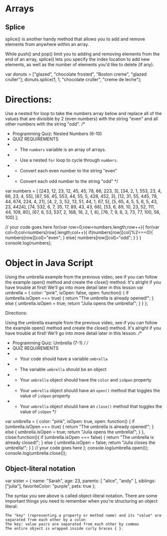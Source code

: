 # Arrays
## Splice

splice() is another handy method that allows you to add and remove elements from anywhere within an array.

While push() and pop() limit you to adding and removing elements from the end of an array, splice() lets you specify the index location to add new elements, as well as the number of elements you'd like to delete (if any).

var donuts = ["glazed", "chocolate frosted", "Boston creme", "glazed cruller"];
donuts.splice(1, 1, "chocolate cruller", "creme de leche"); 


# Directions:

Use a nested for loop to take the numbers array below and replace all of the values that are divisible by 2 (even numbers) with the string "even" and all other numbers with the string "odd".
/*
 * Programming Quiz: Nested Numbers (6-10)
 * QUIZ REQUIREMENTS
 *   - The `numbers` variable is an array of arrays.
 *   - Use a nested `for` loop to cycle through `numbers`.
 *   - Convert each even number to the string "even"
 *   - Convert each odd number to the string "odd"
 */


var numbers = [
    [243, 12, 23, 12, 45, 45, 78, 66, 223, 3],
    [34, 2, 1, 553, 23, 4, 66, 23, 4, 55],
    [67, 56, 45, 553, 44, 55, 5, 428, 452, 3],
    [12, 31, 55, 445, 79, 44, 674, 224, 4, 21],
    [4, 2, 3, 52, 13, 51, 44, 1, 67, 5],
    [5, 65, 4, 5, 5, 6, 5, 43, 23, 4424],
    [74, 532, 6, 7, 35, 17, 89, 43, 43, 66],
    [53, 6, 89, 10, 23, 52, 111, 44, 109, 80],
    [67, 6, 53, 537, 2, 168, 16, 2, 1, 8],
    [76, 7, 9, 6, 3, 73, 77, 100, 56, 100]
];

// your code goes here
for(var row=0;row<numbers.length;row++){
    for(var col=0;col<numbers[row].length;col++){
        if(numbers[row][col]%2===0){
            numbers[row][col]="even";
        }
        else{
             numbers[row][col]="odd";
        }
    }
}
console.log(numbers);



# Object in Java Script
Using the umbrella example from the previous video, see if you can follow the example open() method and create the close() method. It's alright if you have trouble at first! We'll go into more detail later in this lesson
var umbrella = { 
  color: "pink",
  isOpen: false,
  open: function() { 
    if (umbrella.isOpen === true) {
      return "The umbrella is already opened!";
    } else {
      umbrella.isOpen = true;
      return "Julia opens the umbrella!";
    }
   }
};


Directions:

Using the umbrella example from the previous video, see if you can follow the example open() method and create the close() method. It's alright if you have trouble at first! We'll go into more detail later in this lesson.
/*
 * Programming Quiz: Umbrella (7-1)
 */
/*
 * QUIZ REQUIREMENTS
 * - Your code should have a variable `umbrella`
 * - The variable `umbrella` should be an object
 * - Your `umbrella` object should have the `color` and `isOpen` property
 * - Your `umbrella` object should have an `open()` method that toggles the value of `isOpen` property
 * - Your `umbrella` object should have an `close()` method that toggles the value of `isOpen`
 */

var umbrella = {
    color: "pink",
    isOpen: true,
    open: function() {
        if (umbrella.isOpen === true) {
            return "The umbrella is already opened!";
        } else {
            umbrella.isOpen = true;
            return "Julia opens the umbrella!";
        }
    },
    close:function(){
         if (umbrella.isOpen === false) {
            return "The umbrella is already closed!";
        } else {
            umbrella.isOpen = false;
            return "Julia closes the umbrella!";
        }
    }
    // your code goes here
};
console.log(umbrella.open());
console.log(umbrella.close());


## Object-literal notation

var sister = {
  name: "Sarah", 
  age: 23,
  parents: [ "alice", "andy" ],
  siblings: ["julia"],
  favoriteColor: "purple",
  pets: true
};

The syntax you see above is called object-literal notation. There are some important things you need to remember when you're structuring an object literal:

    The "key" (representing a property or method name) and its "value" are separated from each other by a colon
    The key: value pairs are separated from each other by commas
    The entire object is wrapped inside curly braces { }.

